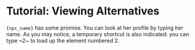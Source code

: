 # Tutorial: Viewing Alternatives

`{npc_name}` has some promise. You can look at her profile by typing her name.
As you may notice, a temporary shortcut is also indicated: you can type ~2~ to
load up the element numbered 2.

